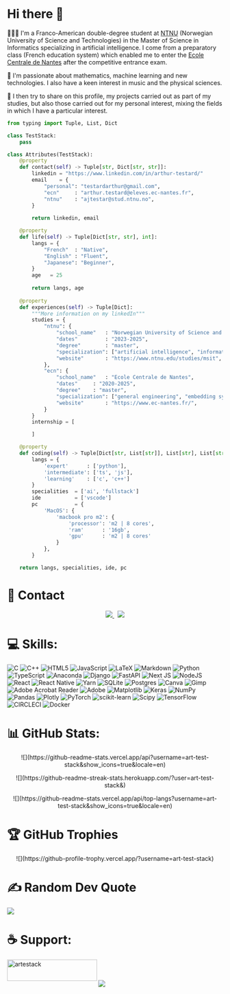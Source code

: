 # Hi there 👋

🧑🏼‍🎓 I'm a Franco-American double-degree student at [NTNU](https://www.ntnu.edu/studies/msit) (Norwegian University of Science and Technologies) in the Master of Science in Informatics specializing in artificial intelligence. I come from a preparatory class (French education system) which enabled me to enter the [Ecole Centrale de Nantes](https://www.ec-nantes.fr/) after the competitive entrance exam. 

🔭 I'm passionate about mathematics, machine learning and new technologies. I also have a keen interest in music and the physical sciences.

🌱 I then try to share on this profile, my projects carried out as part of my studies, but also those carried out for my personal interest, mixing the fields in which I have a particular interest.

```python
from typing import Tuple, List, Dict

class TestStack:
    pass

class Attributes(TestStack):
    @property
    def contact(self) -> Tuple[str, Dict[str, str]]:
        linkedin = "https://www.linkedin.com/in/arthur-testard/"
        email    = { 
			"personal": "testardarthur@gmail.com",
			"ecn"	  : "arthur.testard@eleves.ec-nantes.fr",
			"ntnu"	  : "ajtestar@stud.ntnu.no",
		}
	    
        return linkedin, email

    @property
    def life(self) -> Tuple[Dict[str, str], int]:
        langs = {
			"French"  : "Native",
			"English" : "Fluent",
			"Japanese": "Beginner",
		}
        age   = 25
		
        return langs, age
	
	@property
	def experiences(self) -> Tuple[Dict]:
		"""More information on my linkedIn"""
		studies = {
			"ntnu": {
				"school_name"	: "Norwegian University of Science and Technology",
				"dates"			: "2023-2025",
				"degree"		: "master",
				"specialization": ["artificial intelligence", "informatics"],
				"website"		: "https://www.ntnu.edu/studies/msit",	
			},
			"ecn": {
				"school_name"	: "Ecole Centrale de Nantes",
				"dates"		: "2020-2025",
				"degree"	: "master",
				"specialization": ["general engineering", "embedding systems"],
				"website"		: "https://www.ec-nantes.fr/",
			}
		}
		internship = [

		]

    @property
    def coding(self) -> Tuple[Dict[str, List[str]], List[str], List[str], Dict[str]]:
        langs = {
            'expert'      : ['python'],
            'intermediate': ['ts', 'js'],
            'learning'    : ['c', 'c++']
        }
        specialities  = ['ai', 'fullstack']
        ide           = ['vscode']
        pc            = {
            'MacOS': {
                'macbook pro m2': {
                    'processor': 'm2 | 8 cores',
                    'ram'      : '16gb',
                    'gpu'      : 'm2 | 8 cores'
                }
            },
        }

	return langs, specialities, ide, pc
```

# 💬 Contact

<p align="center">
	<a href="https://www.linkedin.com/in/arthur-testard/">
		<img src="https://img.shields.io/badge/-LINKEDIN-0077B5?style=for-the-badge&logo=linkedin&logoColor=white">
	</a>
	<span>&nbsp;</span>
	<a href="mailto:testardarthur@gmail.com">
		<img src="https://img.shields.io/badge/-GMAIL-D14836?style=for-the-badge&logo=gmail&logoColor=white">
	</a>
</p>

# 💻 Skills:

![C](https://img.shields.io/badge/c-%2300599C.svg?style=for-the-badge&logo=c&logoColor=white) ![C++](https://img.shields.io/badge/c++-%2300599C.svg?style=for-the-badge&logo=c%2B%2B&logoColor=white) ![HTML5](https://img.shields.io/badge/html5-%23E34F26.svg?style=for-the-badge&logo=html5&logoColor=white) ![JavaScript](https://img.shields.io/badge/javascript-%23323330.svg?style=for-the-badge&logo=javascript&logoColor=%23F7DF1E) ![LaTeX](https://img.shields.io/badge/latex-%23008080.svg?style=for-the-badge&logo=latex&logoColor=white) ![Markdown](https://img.shields.io/badge/markdown-%23000000.svg?style=for-the-badge&logo=markdown&logoColor=white) ![Python](https://img.shields.io/badge/python-3670A0?style=for-the-badge&logo=python&logoColor=ffdd54) ![TypeScript](https://img.shields.io/badge/typescript-%23007ACC.svg?style=for-the-badge&logo=typescript&logoColor=white) ![Anaconda](https://img.shields.io/badge/Anaconda-%2344A833.svg?style=for-the-badge&logo=anaconda&logoColor=white) ![Django](https://img.shields.io/badge/django-%23092E20.svg?style=for-the-badge&logo=django&logoColor=white) ![FastAPI](https://img.shields.io/badge/FastAPI-005571?style=for-the-badge&logo=fastapi) ![Next JS](https://img.shields.io/badge/Next-black?style=for-the-badge&logo=next.js&logoColor=white) ![NodeJS](https://img.shields.io/badge/node.js-6DA55F?style=for-the-badge&logo=node.js&logoColor=white) ![React](https://img.shields.io/badge/react-%2320232a.svg?style=for-the-badge&logo=react&logoColor=%2361DAFB) ![React Native](https://img.shields.io/badge/react_native-%2320232a.svg?style=for-the-badge&logo=react&logoColor=%2361DAFB) ![Yarn](https://img.shields.io/badge/yarn-%232C8EBB.svg?style=for-the-badge&logo=yarn&logoColor=white) ![SQLite](https://img.shields.io/badge/sqlite-%2307405e.svg?style=for-the-badge&logo=sqlite&logoColor=white) ![Postgres](https://img.shields.io/badge/postgres-%23316192.svg?style=for-the-badge&logo=postgresql&logoColor=white) ![Canva](https://img.shields.io/badge/Canva-%2300C4CC.svg?style=for-the-badge&logo=Canva&logoColor=white) ![Gimp](https://img.shields.io/badge/Gimp-657D8B?style=for-the-badge&logo=gimp&logoColor=FFFFFF) ![Adobe Acrobat Reader](https://img.shields.io/badge/Adobe%20Acrobat%20Reader-EC1C24.svg?style=for-the-badge&logo=Adobe%20Acrobat%20Reader&logoColor=white) ![Adobe](https://img.shields.io/badge/adobe-%23FF0000.svg?style=for-the-badge&logo=adobe&logoColor=white) ![Matplotlib](https://img.shields.io/badge/Matplotlib-%23ffffff.svg?style=for-the-badge&logo=Matplotlib&logoColor=black) ![Keras](https://img.shields.io/badge/Keras-%23D00000.svg?style=for-the-badge&logo=Keras&logoColor=white) ![NumPy](https://img.shields.io/badge/numpy-%23013243.svg?style=for-the-badge&logo=numpy&logoColor=white) ![Pandas](https://img.shields.io/badge/pandas-%23150458.svg?style=for-the-badge&logo=pandas&logoColor=white) ![Plotly](https://img.shields.io/badge/Plotly-%233F4F75.svg?style=for-the-badge&logo=plotly&logoColor=white) ![PyTorch](https://img.shields.io/badge/PyTorch-%23EE4C2C.svg?style=for-the-badge&logo=PyTorch&logoColor=white) ![scikit-learn](https://img.shields.io/badge/scikit--learn-%23F7931E.svg?style=for-the-badge&logo=scikit-learn&logoColor=white) ![Scipy](https://img.shields.io/badge/SciPy-%230C55A5.svg?style=for-the-badge&logo=scipy&logoColor=%white) ![TensorFlow](https://img.shields.io/badge/TensorFlow-%23FF6F00.svg?style=for-the-badge&logo=TensorFlow&logoColor=white) ![CIRCLECI](https://img.shields.io/badge/CIRCLECI-02303A.svg?style=for-the-badge&logo=CIRCLECI&logoColor=white&color=%23343434) ![Docker](https://img.shields.io/badge/docker-%230db7ed.svg?style=for-the-badge&logo=docker&logoColor=white)

# 📊 GitHub Stats:

<p align="center">
![](https://github-readme-stats.vercel.app/api?username=art-test-stack&show_icons=true&locale=en)</p>
<p align="center">![](https://github-readme-streak-stats.herokuapp.com/?user=art-test-stack&)</p>
<p align="center">![](https://github-readme-stats.vercel.app/api/top-langs?username=art-test-stack&show_icons=true&locale=en)</p>


# 🏆 GitHub Trophies
<p align="center">![](https://github-profile-trophy.vercel.app/?username=art-test-stack)</p>


# ✍️ Random Dev Quote

![](https://quotes-github-readme.vercel.app/api?type=horizontal&theme=radical)

# ☕️ Support:

<p><a href="https://www.buymeacoffee.com/artestack"> <img align="left" src="https://cdn.buymeacoffee.com/buttons/v2/default-yellow.png" height="50" width="210" alt="artestack" /></a></p><br><br>


[![](https://visitcount.itsvg.in/api?id=art-test-stack&icon=0&color=0)](https://visitcount.itsvg.in)

<!-- Proudly created with GPRM ( https://gprm.itsvg.in ) -->